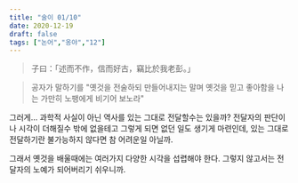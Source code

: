 ```yaml
---
title: "술이 01/10"
date: 2020-12-19
draft: false
tags: ["논어","옹야","12"]
---
```


> 子曰：「述而不作，信而好古，竊比於我老彭。」

> 공자가 말하기를 "옛것을 전술하되 만들어내지는 말며 옛것을 믿고 좋아함을 나는 가만히 노팽에게 비기어 보노라"

그러게... 과학적 사실이 아닌 역사를 있는 그대로 전달할수는 있을까? 전달자의 판단이나 시각이 더해질수 밖에 없을테고 그렇게 되면 없던 일도 생기게 마련인데, 있는 그대로 전달하기란 불가능하지 않다면 참 어려운일 아닐까.

그래서 옛것을 배울때에는 여러가지 다양한 시각을 섭렵해야 한다. 그렇지 않고서는 전달자의 노예가 되어버리기 쉬우니까.
